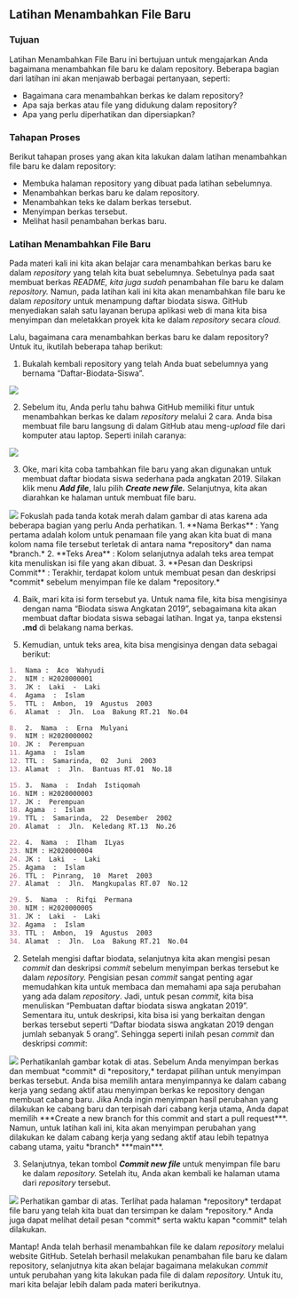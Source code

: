 ## Latihan Menambahkan File Baru

### Tujuan

Latihan Menambahkan File Baru ini bertujuan untuk mengajarkan Anda bagaimana menambahkan file baru ke dalam repository. Beberapa bagian dari latihan ini akan menjawab berbagai pertanyaan, seperti:

- Bagaimana cara menambahkan berkas ke dalam repository?
- Apa saja berkas atau file yang didukung dalam repository?
- Apa yang perlu diperhatikan dan dipersiapkan?

### Tahapan Proses

Berikut tahapan proses yang akan kita lakukan dalam latihan menambahkan file baru ke dalam repository:

- Membuka halaman repository yang dibuat pada latihan sebelumnya.
- Menambahkan berkas baru ke dalam repository.
- Menambahkan teks ke dalam berkas tersebut.
- Menyimpan berkas tersebut.
- Melihat hasil penambahan berkas baru.

### Latihan Menambahkan File Baru

Pada materi kali ini kita akan belajar cara menambahkan berkas baru ke dalam *repository* yang telah kita buat sebelumnya. Sebetulnya pada saat membuat berkas *README, kita juga sudah* penambahan file baru ke dalam *repository.* Namun, pada latihan kali ini kita akan menambahkan file baru ke dalam *repository* untuk menampung daftar biodata siswa. GitHub menyediakan salah satu layanan berupa aplikasi web di mana kita bisa menyimpan dan meletakkan proyek kita ke dalam *repository* secara *cloud.*

Lalu, bagaimana cara menambahkan berkas baru ke dalam repository? Untuk itu, ikutilah beberapa tahap berikut:

1.  Bukalah kembali repository yang telah Anda buat sebelumnya yang bernama “Daftar-Biodata-Siswa”.

<img src="../assets/20210705141914e275a5d6180c1818735d280139a376ad.png">
    
2.  Sebelum itu, Anda perlu tahu bahwa GitHub memiliki fitur untuk menambahkan berkas ke dalam *repository* melalui 2 cara. Anda bisa membuat file baru langsung di dalam GitHub atau meng-*upload* file dari komputer atau laptop. Seperti inilah caranya:
<img src="../assets/2021070514195203ac16497fd41696e275bb5b9c46bfbd.png"> 
    
3.  Oke, mari kita coba tambahkan file baru yang akan digunakan untuk membuat daftar biodata siswa sederhana pada angkatan 2019. Silakan klik menu ***Add file***, lalu pilih ***Create new file.*** Selanjutnya, kita akan diarahkan ke halaman untuk membuat file baru.
<img src="../assets/202107051420268f9ab5aab6d30c0e6b200b8da306998b.png">
    Fokuslah pada tanda kotak merah dalam gambar di atas karena ada beberapa bagian yang perlu Anda perhatikan.
    1.  **Nama Berkas** : Yang pertama adalah kolom untuk penamaan file yang akan kita buat di mana kolom nama file tersebut terletak di antara nama *repository* dan nama *branch.*
    2.  **Teks Area** : Kolom selanjutnya adalah teks area tempat kita menuliskan isi file yang akan dibuat.
    3.  **Pesan dan Deskripsi Commit** : Terakhir, terdapat kolom untuk membuat pesan dan deskripsi *commit* sebelum menyimpan file ke dalam *repository.*
        
4.  Baik, mari kita isi form tersebut ya. Untuk nama file, kita bisa mengisinya dengan nama “Biodata siswa Angkatan 2019”, sebagaimana kita akan membuat daftar biodata siswa sebagai latihan. Ingat ya, tanpa ekstensi **.md** di belakang nama berkas.
    
5.  Kemudian, untuk teks area, kita bisa mengisinya dengan data sebagai berikut:
 
```md
1.  Nama :  Aco  Wahyudi
2.  NIM : H2020000001
3.  JK :  Laki  -  Laki
4.  Agama  :  Islam
5.  TTL :  Ambon,  19  Agustus  2003
6.  Alamat  :  Jln.  Loa  Bakung RT.21  No.04

8.  2.  Nama  :  Erna  Mulyani
9.  NIM : H2020000002
10. JK :  Perempuan
11. Agama  :  Islam
12. TTL :  Samarinda,  02  Juni  2003
13. Alamat  :  Jln.  Bantuas RT.01  No.18

15. 3.  Nama  :  Indah  Istiqomah
16. NIM : H2020000003
17. JK :  Perempuan
18. Agama  :  Islam
19. TTL :  Samarinda,  22  Desember  2002
20. Alamat  :  Jln.  Keledang RT.13  No.26

22. 4.  Nama  :  Ilham  ILyas
23. NIM : H2020000004
24. JK :  Laki  -  Laki
25. Agama  :  Islam
26. TTL :  Pinrang,  10  Maret  2003
27. Alamat  :  Jln.  Mangkupalas RT.07  No.12

29. 5.  Nama  :  Rifqi  Permana
30. NIM : H2020000005
31. JK :  Laki  -  Laki
32. Agama  :  Islam
33. TTL :  Ambon,  19  Agustus  2003
34. Alamat  :  Jln.  Loa  Bakung RT.21  No.04
```    
2.  Setelah mengisi daftar biodata, selanjutnya kita akan mengisi pesan *commit* dan deskripsi *commit* sebelum menyimpan berkas tersebut ke dalam *repository.* Pengisian pesan *commit* sangat penting agar memudahkan kita untuk membaca dan memahami apa saja perubahan yang ada dalam *repository*.
    Jadi, untuk pesan *commit,* kita bisa menuliskan “Pembuatan daftar biodata siswa angkatan 2019”. Sementara itu, untuk deskripsi, kita bisa isi yang berkaitan dengan berkas tersebut seperti “Daftar biodata siswa angkatan 2019 dengan jumlah sebanyak 5 orang”. Sehingga seperti inilah pesan *commit* dan deskripsi *commit*:
<img src="../assets/2021070514254591860019bf9730d1c6eb4f7518b1848d.png">
    Perhatikanlah gambar kotak di atas. Sebelum Anda menyimpan berkas dan membuat *commit* di *repository,* terdapat pilihan untuk menyimpan berkas tersebut. Anda bisa memilih antara menyimpannya ke dalam cabang kerja yang sedang aktif atau menyimpan berkas ke repository dengan membuat cabang baru.
    Jika Anda ingin menyimpan hasil perubahan yang dilakukan ke cabang baru dan terpisah dari cabang kerja utama, Anda dapat memilih ***Create a new branch for this commit and start a pull request***. Namun, untuk latihan kali ini, kita akan menyimpan perubahan yang dilakukan ke dalam cabang kerja yang sedang aktif atau lebih tepatnya cabang utama, yaitu *branch* ***main***.
    
3.  Selanjutnya, tekan tombol  ***Commit new file*** untuk menyimpan file baru ke dalam *repository.* Setelah itu, Anda akan kembali ke halaman utama dari *repository* tersebut.
<img src="../assets/20210705142643670db54dc80236ce9648c2df7228a2f8.png">
    Perhatikan gambar di atas. Terlihat pada halaman *repository* terdapat  file baru yang telah kita buat dan tersimpan ke dalam *repository.* Anda juga dapat melihat detail pesan *commit* serta waktu kapan *commit* telah dilakukan.

Mantap! Anda telah berhasil menambahkan file ke dalam *repository* melalui website GitHub. Setelah berhasil melakukan penambahan file baru ke dalam repository, selanjutnya kita akan belajar bagaimana melakukan *commit* untuk perubahan yang kita lakukan pada file di dalam *repository.* Untuk itu, mari kita belajar lebih dalam pada materi berikutnya.

